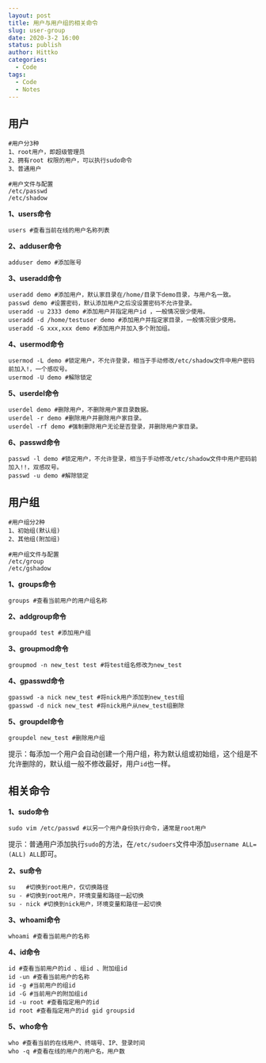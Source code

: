 ```yaml
---
layout: post
title: 用户与用户组的相关命令
slug: user-group
date: 2020-3-2 16:00
status: publish
author: Hittko
categories: 
  - Code
tags: 
  - Code
  - Notes
---
```


## 用户

```
#用户分3种
1、root用户，即超级管理员
2、拥有root 权限的用户，可以执行sudo命令
3、普通用户

#用户文件与配置
/etc/passwd
/etc/shadow
```

**1、users命令**

```
users #查看当前在线的用户名称列表
```

**2、adduser命令**

```
adduser demo #添加账号
```

**3、useradd命令**

```
useradd demo #添加用户，默认家目录在/home/目录下demo目录，与用户名一致。
passwd demo #设置密码，默认添加用户之后没设置密码不允许登录。
useradd -u 2333 demo #添加用户并指定用户id ，一般情况很少使用。
useradd -d /home/testuser demo #添加用户并指定家目录，一般情况很少使用。
useradd -G xxx,xxx demo #添加用户并加入多个附加组。
```

**4、usermod命令**

```
usermod -L demo #锁定用户，不允许登录，相当于手动修改/etc/shadow文件中用户密码前加入!，一个感叹号。
usermod -U demo #解除锁定
```

**5、userdel命令**

```
userdel demo #删除用户，不删除用户家目录数据。
userdel -r demo #删除用户并删除用户家目录。
userdel -rf demo #强制删除用户无论是否登录，并删除用户家目录。
```

**6、passwd命令**

```
passwd -l demo #锁定用户，不允许登录，相当于手动修改/etc/shadow文件中用户密码前加入!!，双感叹号。
passwd -u demo #解除锁定
```

## 用户组

```
#用户组分2种
1、初始组(默认组)
2、其他组(附加组)

#用户组文件与配置
/etc/group
/etc/gshadow
```

**1、groups命令**

```
groups #查看当前用户的用户组名称
```

**2、addgroup命令**

```
groupadd test #添加用户组
```

**3、groupmod命令**

```
groupmod -n new_test test #将test组名修改为new_test
```

**4、gpasswd命令**

```
gpasswd -a nick new_test #将nick用户添加到new_test组
gpasswd -d nick new_test #将nick用户从new_test组删除
```

**5、groupdel命令**

```
groupdel new_test #删除用户组
```

提示：每添加一个用户会自动创建一个用户组，称为默认组或初始组，这个组是不允许删除的，默认组一般不修改最好，用户`id`也一样。

## 相关命令

**1、sudo命令**

```
sudo vim /etc/passwd #以另一个用户身份执行命令，通常是root用户
```

提示：普通用户添加执行`sudo`的方法，在`/etc/sudoers`文件中添加`username ALL=(ALL) ALL`即可。

**2、su命令**

```
su   #切换到root用户，仅切换路径
su - #切换到root用户，环境变量和路径一起切换
su - nick #切换到nick用户，环境变量和路径一起切换
```

**3、whoami命令**

```
whoami #查看当前用户的名称
```

**4、id命令**

```
id #查看当前用户的id 、组id 、附加组id 
id -un #查看当前用户的名称
id -g #当前用户的组id
id -G #当前用户的附加组id
id -u root #查看指定用户的id
id root #查看指定用户的id gid groupsid
```

**5、who命令**

```
who #查看当前的在线用户、终端号、IP、登录时间
who -q #查看在线的用户的用户名，用户数
```
